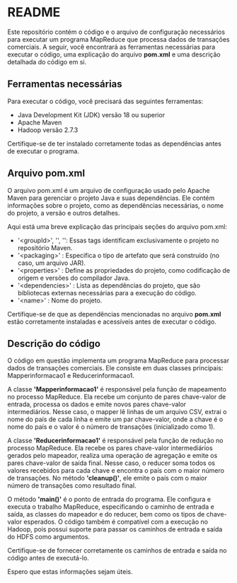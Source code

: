 # README

Este repositório contém o código e o arquivo de configuração necessários para executar um programa MapReduce que processa dados de transações comerciais. A seguir, você encontrará as ferramentas necessárias para executar o código, uma explicação do arquivo **pom.xml** e uma descrição detalhada do código em si.

## Ferramentas necessárias

Para executar o código, você precisará das seguintes ferramentas:

* Java Development Kit (JDK) versão 18 ou superior
* Apache Maven
* Hadoop versão 2.7.3
  
Certifique-se de ter instalado corretamente todas as dependências antes de executar o programa.

## Arquivo pom.xml
O arquivo pom.xml é um arquivo de configuração usado pelo Apache Maven para gerenciar o projeto Java e suas dependências. Ele contém informações sobre o projeto, como as dependências necessárias, o nome do projeto, a versão e outros detalhes.

Aqui está uma breve explicação das principais seções do arquivo pom.xml:

* '\<groupId>', '<artifactId>', '<version>': Essas tags identificam exclusivamente o projeto no repositório Maven.
* '\<packaging>' : Especifica o tipo de artefato que será construído (no caso, um arquivo JAR).
* '\<properties>' : Define as propriedades do projeto, como codificação de origem e versões do compilador Java.
* '\<dependencies>' : Lista as dependências do projeto, que são bibliotecas externas necessárias para a execução do código.
* '\<name>' : Nome do projeto.

Certifique-se de que as dependências mencionadas no arquivo **pom.xml** estão corretamente instaladas e acessíveis antes de executar o código.

## Descrição do código

O código em questão implementa um programa MapReduce para processar dados de transações comerciais. Ele consiste em duas classes principais: Mapperinformacao1 e Reducerinformacao1.

A classe **'Mapperinformacao1'** é responsável pela função de mapeamento no processo MapReduce. Ela recebe um conjunto de pares chave-valor de entrada, processa os dados e emite novos pares chave-valor intermediários. Nesse caso, o mapper lê linhas de um arquivo CSV, extrai o nome do país de cada linha e emite um par chave-valor, onde a chave é o nome do país e o valor é o número de transações (inicializado como 1).

A classe **'Reducerinformacao1'** é responsável pela função de redução no processo MapReduce. Ela recebe os pares chave-valor intermediários gerados pelo mapeador, realiza uma operação de agregação e emite os pares chave-valor de saída final. Nesse caso, o reducer soma todos os valores recebidos para cada chave e encontra o país com o maior número de transações. No método **'cleanup()'**, ele emite o país com o maior número de transações como resultado final.

O método **'main()'** é o ponto de entrada do programa. Ele configura e executa o trabalho MapReduce, especificando o caminho de entrada e saída, as classes do mapeador e do reducer, bem como os tipos de chave-valor esperados.
O código também é compatível com a execução no Hadoop, pois possui suporte para passar os caminhos de entrada e saída do HDFS como argumentos.

Certifique-se de fornecer corretamente os caminhos de entrada e saída no código antes de executá-lo.

Espero que estas informações sejam úteis.
